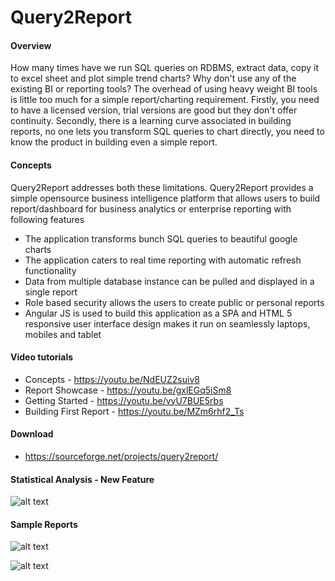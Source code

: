# Query2Report 

#### Overview
How many times have we run SQL queries on RDBMS, extract data, copy it to excel sheet and plot simple trend charts? Why don't use any of the existing BI or reporting tools? The overhead of using heavy weight BI tools is little too much for a simple report/charting requirement. Firstly, you need to have a licensed version, trial versions are good but they don't offer continuity. Secondly, there is a learning curve associated in building reports, no one lets you transform SQL queries to chart directly, you need to know the product in building even a simple report. 

#### Concepts
Query2Report addresses both these limitations. Query2Report provides a simple opensource business intelligence platform that allows users to build report/dashboard for business analytics or enterprise reporting with following features
* The application transforms bunch SQL queries to beautiful google charts
* The application caters to real time reporting with automatic refresh functionality
* Data from multiple database instance can be pulled and displayed in a single report
* Role based security allows the users to create public or personal reports
* Angular JS is used to build this application as a SPA and HTML 5 responsive user interface design makes it run on seamlessly laptops, mobiles and tablet

#### Video tutorials
* Concepts -  https://youtu.be/NdEUZ2suiv8
* Report Showcase - https://youtu.be/gxlEGq5iSm8
* Getting Started - https://youtu.be/vyU7BUE5rbs
* Building First Report - https://youtu.be/MZm6rhf2_Ts

#### Download
* https://sourceforge.net/projects/query2report/

#### Statistical Analysis - New Feature
![alt text](https://github.com/yogeshsd/query2report/blob/q2r_2.0_analytics/documents/samples/report_sample0.PNG)

#### Sample Reports
![alt text](https://github.com/yogeshsd/query2report/blob/master/documents/samples/report_sample1.PNG)

![alt text](https://github.com/yogeshsd/query2report/blob/master/documents/samples/report_sample2.PNG)
      
